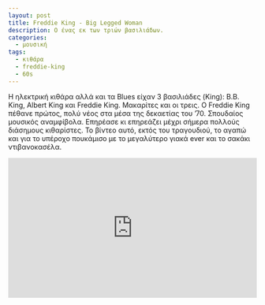 ```yaml
---
layout: post
title: Freddie King - Big Legged Woman
description: Ο ένας εκ των τριών βασιλιάδων.
categories:
  - μουσική
tags: 
  - κιθάρα
  - freddie-king
  - 60s
---
```


Η ηλεκτρική κιθάρα αλλά και τα Blues είχαν 3 βασιλιάδες (King): B.B. King, Albert King και Freddie King. Μακαρίτες και οι τρεις. O Freddie King πέθανε πρώτος, πολύ νέος στα μέσα της δεκαετίας του ’70. Σπουδαίος μουσικός αναμφίβολα. Επηρέασε κι επηρεάζει μέχρι σήμερα πολλούς διάσημους κιθαρίστες. Το βίντεο αυτό, εκτός του τραγουδιού, το αγαπώ και για το υπέροχο πουκάμισο με το μεγαλύτερο γιακά ever και το σακάκι ντιβανοκασέλα.

<div class="yt-video" style="position:relative;height:0;padding-bottom:56.25%"><iframe width="560" height="315" src="https://www.youtube.com/embed/HXXkD7Dvq_E" frameborder="0" style="position:absolute;width:100%;height:100%;left:0" allowfullscreen></iframe></div>